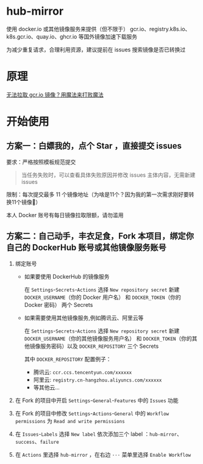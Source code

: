 # hub-mirror

使用 docker.io 或其他镜像服务来提供（但不限于） gcr.io、registry.k8s.io、k8s.gcr.io、quay.io、ghcr.io 等国外镜像加速下载服务

为减少重复请求，合理利用资源，建议提前在 issues 搜索镜像是否已转换过


# 原理

[无法拉取 gcr.io 镜像？用魔法来打败魔法](https://mp.weixin.qq.com/s/Vt0FRTx1PsoYFdLa0QZzWw)

# 开始使用

## 方案一：白嫖我的，点个 Star ，直接提交 issues

要求：严格按照模板规范提交

> 当任务失败时，可以查看具体失败原因并修改 issues 主体内容，无需新建 issues

限制：每次提交最多 11 个镜像地址（为啥是11个？因为我的第一次需求刚好要转换11个镜像🤣）

本人 Docker 账号有每日镜像拉取限额，请勿滥用

## 方案二：自己动手，丰衣足食，Fork 本项目，绑定你自己的 DockerHub 账号或其他镜像服务账号

1. 绑定账号

    - 如果要使用 DockerHub 的镜像服务

      在 `Settings`-`Secrets`-`Actions` 选择 `New repository secret` 新建 `DOCKER_USERNAME`（你的 Docker 用户名）
      和 `DOCKER_TOKEN`（你的 Docker 密码） 两个 Secrets

    - 如果需要使用其他镜像服务,例如腾讯云、阿里云等

      在 `Settings`-`Secrets`-`Actions` 选择 `New repository secret` 新建 `DOCKER_USERNAME`（你的其他镜像服务用户名）
      和 `DOCKER_TOKEN`（你的其他镜像服务密码）以及 `DOCKER_REPOSITORY` 三个 Secrets

      其中 `DOCKER_REPOSITORY` 配置例子：

        - 腾讯云: `ccr.ccs.tencentyun.com/xxxxxx`
        - 阿里云: `registry.cn-hangzhou.aliyuncs.com/xxxxxx`
        - 等其他云...

2. 在 Fork 的项目中开启 `Settings`-`General`-`Features` 中的 `Issues` 功能

3. 在 Fork 的项目中修改 `Settings`-`Actions`-`General` 中的 `Workflow permissions` 为 `Read and write permissions`

4. 在 `Issues`-`Labels` 选择 `New label` 依次添加三个 label ：`hub-mirror`、`success`、`failure`

5. 在 `Actions` 里选择 `hub-mirror` ，在右边 `···` 菜单里选择 `Enable Workflow`

```

